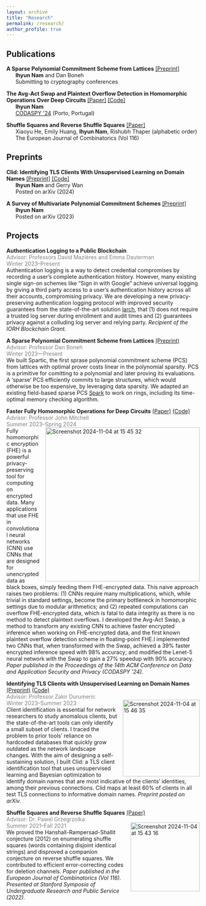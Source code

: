 ```yaml
---
layout: archive
title: "Research"
permalink: /research/
author_profile: true
---
```


Publications
------
**A Sparse Polynomial Commitment Scheme from Lattices** [[Preprint]](/files/spartic.pdf)
<br>&nbsp;&nbsp;&nbsp;&nbsp;&nbsp; **Ihyun Nam** and Dan Boneh
<br>&nbsp;&nbsp;&nbsp;&nbsp;&nbsp; Submitting to cryptography conferences

**The Avg-Act Swap and Plaintext Overflow Detection in Homomorphic Operations Over Deep Circuits** [[Paper]](https://dl.acm.org/doi/pdf/10.1145/3626232.3653277) [[Code]](https://github.com/ihyunnam/Avg-Act-Swap)
<br>&nbsp;&nbsp;&nbsp;&nbsp;&nbsp; **Ihyun Nam**
<br>&nbsp;&nbsp;&nbsp;&nbsp;&nbsp; [CODASPY '24](https://www.codaspy.org/2024/program.html) (Porto, Portugal)

**Shuffle Squares and Reverse Shuffle Squares** [[Paper]](https://pdf.sciencedirectassets.com/272420/1-s2.0-S0195669823X00079/1-s2.0-S0195669823002019/main.pdf?X-Amz-Security-Token=IQoJb3JpZ2luX2VjEID%2F%2F%2F%2F%2F%2F%2F%2F%2F%2FwEaCXVzLWVhc3QtMSJHMEUCID0bKPQNxvp94mwkosn%2F7rx8sDLuXQaFqkhfXXJXAg6sAiEAgIemgjCp8TeWTcGID9ZdP%2FhO9SrPjSg8dzgeUwTy4LwquwUIyf%2F%2F%2F%2F%2F%2F%2F%2F%2F%2FARAFGgwwNTkwMDM1NDY4NjUiDNRI012SD7tos9i7CiqPBStFTwRjGH5zUKgB1cBnbqsuv53Zg3gxrVx7hjM9zJkpAlm%2F%2BUk8eABasvbf3ZKjVW9JfilYXyw4AW1cNiZ06kY%2FsCb2aPb4tVqX9ZzgOLzC3ZzAnPn2XXyDv1y%2FIYuUUWn9vtVuSYMbPfiOYtrbVKeaWRjF%2FslbDtnyJPSQhrrrw068KKvmLmdR4tUuDA96haR2d3KnPfGZ%2BI4czOAXe19hUUhIbLXYZnbs2%2BFRi1vVYEVVCc78jXGGGca1NCBxYkymYsyvlNCrzA8HD%2Fhd39vfnyExta7Mr%2B3VTtks3QvCsShpPW%2F5XsIGC7uZSNPXTItb0R8vk1ACbX0G3hRWUorQXAef4NzMhBlvua%2BQ9vduU4HJfJXiwwJ5FqUQC0TSRAio6%2Fy0Eu187JOa0OpqPhWbDE9lg6Oke5eQGkiWSmAaM55sarmVyktjIzBtlC5RE%2BQfFP7yAmDg6TCc2xszaol9tpC73CGmWrFCOdnK5nSjKt4%2Fidg%2B8yfIqlZnC%2FUEq9mg9W5QQqHoYQuK60QRquveXQGGTv7bbF9eOYFw9wbUeiL4M%2B%2BuV8oCY%2Bi38GZ316kzmcNmVak2vXQ3yucntsWj9mW4d46ZRyIeqADUZoE08H87Ov%2BgBy5IjXxG0kB7NJ4iSIwsVauy89SDAiqFUtFqlDgJe0K4dv6yX8WPSDJsm6FsFs4kapGW2u0oLSLuceTHiHvQq3z1EVXAEdBRHaFxEG57lfF%2BR%2FrF0JaZhmxCQyIrFH%2BNmDUwema69ZUwkzJcs0nLNI7antAYHIsEwkWkbmdDmy0esSTH2ggc7RlNsczyuc0R0CfWCY1S45h70lXG4TY9hWNvarizW1zXfsjtcQBiq0DOWKej%2Fy8SqMww2d78twY6sQFLrRBFL%2B1WbDt0LVBx0TB%2B8pwuOKPkqLb%2BwzP28OTGHw2DvHM15t8CDgKVajbedte0tyKpbDWgLmRfzou8J0%2B9Sz3vUAw1YzbxWmvA28G12fHlSkZhT8v67yRHq%2BVUHeFw6ZH6eKvkFN%2B%2FzZv%2BSsWFr7CfVwfjEvwLCsXsxFY2ymWwFCxifp4675dJ2vqpvljpBoqoCbAWYh1pbL9YRjx0cySz%2Bfy%2BombnOhkxXNuMOdg%3D&X-Amz-Algorithm=AWS4-HMAC-SHA256&X-Amz-Date=20241004T005649Z&X-Amz-SignedHeaders=host&X-Amz-Expires=300&X-Amz-Credential=ASIAQ3PHCVTYSIRJC5A2%2F20241004%2Fus-east-1%2Fs3%2Faws4_request&X-Amz-Signature=b99419d4c139f49d976d20301983bf724ae0e78b169ab8a96df421f6f0afd9ea&hash=bc2c052aeb7171d4467a60aec96cd1e75557dd780666fb2fcb353270f6ba7f9d&host=68042c943591013ac2b2430a89b270f6af2c76d8dfd086a07176afe7c76c2c61&pii=S0195669823002019&tid=spdf-2d06e26e-bea6-4448-8cec-27a3162605aa&sid=c0d810a07f18b9460788338-69cdd54e306agxrqa&type=client&tsoh=d3d3LnNjaWVuY2VkaXJlY3QuY29t&ua=10145d06035156540b03&rr=8cd136da6b72cf2f&cc=us)
<br>&nbsp;&nbsp;&nbsp;&nbsp;&nbsp; Xiaoyu He, Emily Huang, **Ihyun Nam**, Rishubh Thaper (alphabetic order)
<br>&nbsp;&nbsp;&nbsp;&nbsp;&nbsp; The European Journal of Combinatorics (Vol 116)

Preprints
------
**Clid: Identifying TLS Clients With Unsupervised Learning on Domain Names** [[Preprint]](https://arxiv.org/pdf/2410.02040) [[Code]](https://github.com/ihyunnam/clid)
<br>&nbsp;&nbsp;&nbsp;&nbsp;&nbsp; **Ihyun Nam** and Gerry Wan
<br>&nbsp;&nbsp;&nbsp;&nbsp;&nbsp; Posted on arXiv (2024)

**A Survey of Multivariate Polynomial Commitment Schemes** [[Preprint]](https://arxiv.org/pdf/2306.11383)
<br>&nbsp;&nbsp;&nbsp;&nbsp;&nbsp; **Ihyun Nam**
<br>&nbsp;&nbsp;&nbsp;&nbsp;&nbsp; Posted on arXiv (2023)

Projects
------
**Authentication Logging to a Public Blockchain**
<span style="color: grey;"><br>Advisor: Professors David Mazières and Emma Dauterman
<br>Winter 2023–Present</span>
<br>Authentication logging is a way to detect credential compromises by recording a user’s complete authentication history. However, many existing single sign-on schemes like “Sign in with Google” achieve universal logging by giving a third party access to a user’s authentication history across all their accounts, compromising privacy. We are developing a new privacy-preserving authentication logging protocol with improved security guarantees from the state-of-the-art solution [larch](https://arxiv.org/pdf/2305.19241), that (1) does not require a trusted log server during enrollment and audit times and (2) guarantees privacy against a colluding log server and relying party. _Recipient of the IORH Blockchain Grant._

**A Sparse Polynomial Commitment Scheme from Lattices** [(Preprint)](/files/spartic.pdf)
<span style="color: grey;"><br>Advisor: Professor Dan Boneh
<br>Winter 2023—Present</span>
<br>We built Spartic, the first sprase polynomial commitment scheme (PCS) from lattices with optimal prover costs linear in the polynomial sparsity. PCS is a primitive for comitting to a polynomial and later proving its evaluations. A ‘sparse’ PCS efficiently commits to large structures, which would otherwise be too expensive, by leveraging data sparsity. We adapted an existing field-based sparse PCS [Spark](https://eprint.iacr.org/2019/550.pdf) to work on rings, including its time-optimal memory checking algorithm.

**Faster Fully Homomorphic Operations for Deep Circuits** [(Paper)](https://dl.acm.org/doi/pdf/10.1145/3626232.3653277) [(Code)](https://github.com/ihyunnam/Avg-Act-Swap)
<span style="color: grey;"><br>Advisor: Professor John Mitchell
<br>Summer 2023–Spring 2024</span>
<img width="402" alt="Screenshot 2024-11-04 at 15 45 32" src="https://github.com/user-attachments/assets/1bbb1e7c-8f52-4457-8808-c339f7f44736" style="float: right; margin-left: 15px;"><br>Fully homomorphic encryption (FHE) is a powerful privacy-preserving tool for computing on encrypted data. Many applications that use FHE in convolutional neural networks (CNN) use CNNs that are designed for unencrypted data as black boxes, simply feeding them FHE-encrypted data. This naive approach raises two problems: (1) CNNs require many multiplications, which, while trivial in standard settings, become the primary bottleneck in homomorphic settings due to modular arithmetics; and (2) repeated computations can overflow FHE-encrypted data, which is fatal to data integrity as there is no method to detect plaintext overflows. I developed the Avg-Act Swap, a method to transform any existing CNN to achieve faster encrypted inference when working on FHE-encrypted data, and the first known plaintext overflow detection scheme in floating-point FHE.I implemented two CNNs that, when transformed with the Swap, achieved a 39% faster encrypted inference speed with 98% accuracy; and modified the Lenet-5 neural network with the Swap to gain a 27% speedup with 90% accuracy. _Paper published in the Proceedings of the 14th ACM Conference on Data and Application Security and Privacy (CODASPY '24)._

**Identifying TLS Clients with Unsupervised Learning on Domain Names** [(Preprint)](https://arxiv.org/pdf/2410.02040) [(Code)](https://github.com/ihyunnam/clid)
<span style="color: grey;"><br>Advisor: Professor Zakir Durumeric
<br>Winter 2023–Summer 2023</span>
<img width="200" alt="Screenshot 2024-11-04 at 15 46 35" src="https://github.com/user-attachments/assets/cee39bbb-a101-45da-9a17-6b4035fc2941" style="float: right; margin-left: 15px;"><br>Client identification is essential for network researchers to study anomalous clients, but the state-of-the-art tools can only identify a small subset of clients. I traced the problem to prior tools’ reliance on hardcoded databases that quickly grow outdated as the network landscape changes. With the aim of designing a self-sustaining solution, I built Clid: a TLS client identification tool that uses unsupervised learning and Bayesian optimization to identify domain names that are most indicative of the clients’ identities, among their previous connections. Clid maps at least 60% of clients in all test TLS connections to informative domain names. _Preprint posted on arXiv._

**Shuffle Squares and Reverse Shuffle Squares** [(Paper)](https://arxiv.org/pdf/2109.12455)
<span style="color: grey;"><br>Advisor: Dr. Pawel Grzegrzolka
<br>Summer 2021–Fall 2021</span>
<img width="180" alt="Screenshot 2024-11-04 at 15 43 16" src="https://github.com/user-attachments/assets/3f216bf4-7d17-4cc0-85c5-d7f2b33e45c1" style="float: right; margin-left: 15px;"><br>We proved the Hanshall-Rampersad-Shallit conjecture (2012) on enumerating shuffle squares (words containing disjoint identical strings) and disproved a companion conjecture on reverse shuffle squares. We contributed to efficient error-correcting codes for deletion channels. _Paper published in the European Journal of Combinatorics (Vol 116). Presented at Stanford Symposia of Undergraduate Research and Public Service (2022)._
